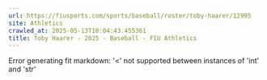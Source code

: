 ```yaml
---
url: https://fiusports.com/sports/baseball/roster/toby-haarer/12995
site: Athletics
crawled_at: 2025-05-13T10:04:43.455361
title: Toby Haarer - 2025 - Baseball - FIU Athletics
---
```


Error generating fit markdown: '<' not supported between instances of 'int' and 'str'